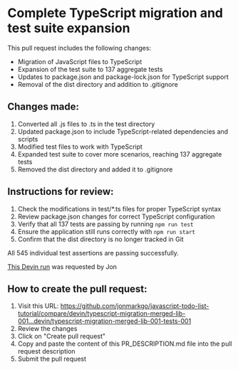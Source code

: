 # Complete TypeScript migration and test suite expansion

This pull request includes the following changes:
- Migration of JavaScript files to TypeScript
- Expansion of the test suite to 137 aggregate tests
- Updates to package.json and package-lock.json for TypeScript support
- Removal of the dist directory and addition to .gitignore

## Changes made:
1. Converted all .js files to .ts in the test directory
2. Updated package.json to include TypeScript-related dependencies and scripts
3. Modified test files to work with TypeScript
4. Expanded test suite to cover more scenarios, reaching 137 aggregate tests
5. Removed the dist directory and added it to .gitignore

## Instructions for review:
1. Check the modifications in test/*.ts files for proper TypeScript syntax
2. Review package.json changes for correct TypeScript configuration
3. Verify that all 137 tests are passing by running `npm run test`
4. Ensure the application still runs correctly with `npm run start`
5. Confirm that the dist directory is no longer tracked in Git

All 545 individual test assertions are passing successfully.

[This Devin run](https://preview.devin.ai/devin/d93d5b9adcec495eaeaefdd12cbf6c5b) was requested by Jon

## How to create the pull request:
1. Visit this URL: https://github.com/jonmarkgo/javascript-todo-list-tutorial/compare/devin/typescript-migration-merged-lib-001...devin/typescript-migration-merged-lib-001-tests-001
2. Review the changes
3. Click on "Create pull request"
4. Copy and paste the content of this PR_DESCRIPTION.md file into the pull request description
5. Submit the pull request
